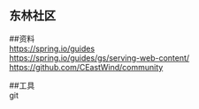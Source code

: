 ## 东林社区

##资料  
https://spring.io/guides  
https://spring.io/guides/gs/serving-web-content/  
https://github.com/CEastWind/community

##工具  
git